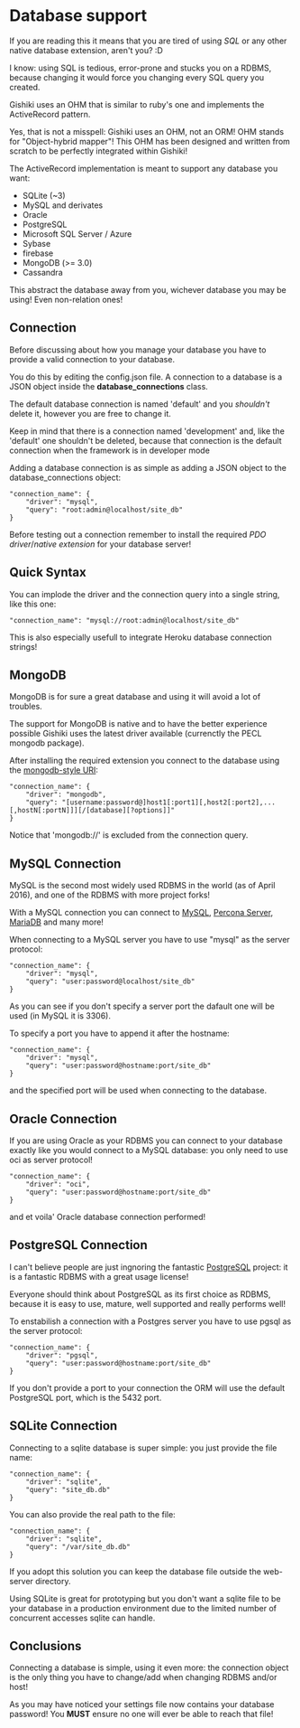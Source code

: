 # Database support
If you are reading this it means that you are tired of using *SQL* or any other native database extension, aren't you? :D

I know: using SQL is tedious, error-prone and stucks you on a RDBMS, because changing it would force you 
changing every SQL query you created.

Gishiki uses an OHM that is similar to ruby's one and implements the ActiveRecord pattern. 

Yes, that is not a misspell: Gishiki uses an OHM, not an ORM! OHM stands for "Object-hybrid mapper"!
This OHM has been designed and written from scratch to be perfectly integrated within Gishiki!

The ActiveRecord implementation is meant to support any database you want:

   - SQLite (~3)
   - MySQL and derivates
   - Oracle
   - PostgreSQL
   - Microsoft SQL Server / Azure
   - Sybase
   - firebase
   - MongoDB (>= 3.0)
   - Cassandra

This abstract the database away from you, wichever database you may be using! Even non-relation ones!

## Connection
Before discussing about how you manage your database you have to provide a valid connection to your database.

You do this by editing the config.json file. A connection to a database is a JSON object inside the __database_connections__
class.

The default database connection is named 'default' and you *shouldn't* delete it, however you are free to change it.

Keep in mind that there is a connection named 'development' and, like the 'default' one shouldn't be deleted, because that connection
is the default connection when the framework is in developer mode

Adding a database connection is as simple as adding a JSON object to the database_connections object:

```
"connection_name": {
    "driver": "mysql",
    "query": "root:admin@localhost/site_db"
}
```

Before testing out a connection remember to install the required *PDO driver*/*native extension* for your database server!


## Quick Syntax
You can implode the driver and the connection query into a single string, like this
one:

```
"connection_name": "mysql://root:admin@localhost/site_db"
```

This is also especially usefull to integrate Heroku database connection strings!


## MongoDB
MongoDB is for sure a great database and using it will avoid a lot of troubles.

The support for MongoDB is native and to have the better experience possible
Gishiki uses the latest driver available (currenctly the PECL mongodb package).

After installing the required extension you connect to the database using the
[mongodb-style URI](http://php.net/manual/en/mongodb-driver-manager.construct.php):

```
"connection_name": {
    "driver": "mongodb",
    "query": "[username:password@]host1[:port1][,host2[:port2],...[,hostN[:portN]]][/[database][?options]]"
}
```

Notice that 'mongodb://' is excluded from the connection query.


## MySQL Connection
MySQL is the second most widely used RDBMS in the world (as of April 2016), and one of the RDBMS with more project forks!

With a MySQL connection you can connect to [MySQL](http://www.oracle.com/us/products/mysql/overview/index.html), [Percona Server](https://www.percona.com/software/mysql-database/percona-server), [MariaDB](https://mariadb.org/) and many more!

When connecting to a MySQL server you have to use "mysql" as the server protocol:

```
"connection_name": {
    "driver": "mysql",
    "query": "user:password@localhost/site_db"
}
```

As you can see if you don't specify a server port the dafault one will be used (in MySQL it is 3306).

To specify a port you have to append it after the hostname:

```
"connection_name": {
    "driver": "mysql",
    "query": "user:password@hostname:port/site_db"
}
```

and the specified port will be used when connecting to the database.


## Oracle Connection
If you are using Oracle as your RDBMS you can connect to your database exactly like
you would connect to a MySQL database: you only need to use oci as server protocol!

```
"connection_name": {
    "driver": "oci",
    "query": "user:password@hostname:port/site_db"
}
```

and et voila' Oracle database connection performed!


## PostgreSQL Connection
I can't believe people are just ingnoring the fantastic [PostgreSQL](http://www.postgresql.org/) project: 
it is a fantastic RDBMS with a great usage license!

Everyone should think about PostgreSQL as its first choice as RDBMS, because it is easy to use, mature, 
well supported and really performs well!

To enstabilish a connection with a Postgres server you  have to use pgsql as the server protocol:

```
"connection_name": {
    "driver": "pgsql",
    "query": "user:password@hostname:port/site_db"
}
```

If you don't provide a port to your connection the ORM will use the default PostgreSQL port, which is the 5432 port.


## SQLite Connection
Connecting to a sqlite database is super simple: you just provide the file name:

```
"connection_name": {
    "driver": "sqlite",
    "query": "site_db.db"
}
```

You can also provide the real path to the file:

```
"connection_name": {
    "driver": "sqlite",
    "query": "/var/site_db.db"
}
```

If you adopt this solution you can keep the database file outside the web-server directory.

Using SQLite is great for prototyping but you don't want a sqlite file to be 
your database in a production environment due to the limited number of concurrent 
accesses sqlite can handle.


## Conclusions
Connecting a database is simple, using it even more: the connection object is 
the only thing you have to change/add when changing RDBMS and/or host!

As you may have noticed your settings file now contains your database password! 
You __MUST__ ensure no one will ever be able to reach that file!